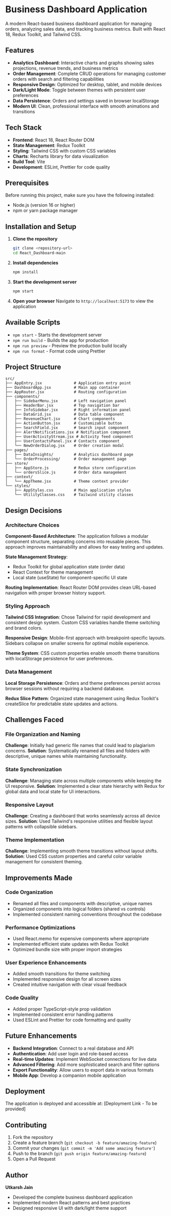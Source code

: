 # Business Dashboard Application

A modern React-based business dashboard application for managing orders, analyzing sales data, and tracking business metrics. Built with React 18, Redux Toolkit, and Tailwind CSS.

## Features

- **Analytics Dashboard**: Interactive charts and graphs showing sales projections, revenue trends, and business metrics
- **Order Management**: Complete CRUD operations for managing customer orders with search and filtering capabilities
- **Responsive Design**: Optimized for desktop, tablet, and mobile devices
- **Dark/Light Mode**: Toggle between themes with persistent user preferences
- **Data Persistence**: Orders and settings saved in browser localStorage
- **Modern UI**: Clean, professional interface with smooth animations and transitions

## Tech Stack

- **Frontend**: React 18, React Router DOM
- **State Management**: Redux Toolkit
- **Styling**: Tailwind CSS with custom CSS variables
- **Charts**: Recharts library for data visualization
- **Build Tool**: Vite
- **Development**: ESLint, Prettier for code quality

## Prerequisites

Before running this project, make sure you have the following installed:

- Node.js (version 16 or higher)
- npm or yarn package manager

## Installation and Setup

1. **Clone the repository**
   ```bash
   git clone <repository-url>
   cd React_Dashboard-main
   ```

2. **Install dependencies**
   ```bash
   npm install
   ```

3. **Start the development server**
   ```bash
   npm start
   ```

4. **Open your browser**
   Navigate to `http://localhost:5173` to view the application

## Available Scripts

- `npm start` - Starts the development server
- `npm run build` - Builds the app for production
- `npm run preview` - Preview the production build locally
- `npm run format` - Format code using Prettier

## Project Structure

```
src/
├── AppEntry.jsx              # Application entry point
├── DashboardApp.jsx          # Main app container
├── AppRouter.jsx             # Routing configuration
├── components/
│   ├── SidebarMenu.jsx       # Left navigation panel
│   ├── HeaderBar.jsx         # Top navigation bar
│   ├── InfoSidebar.jsx       # Right information panel
│   ├── DataGrid.jsx          # Data table component
│   ├── RevenueChart.jsx      # Chart components
│   ├── ActionButton.jsx      # Customizable button
│   ├── SearchField.jsx       # Search input component
│   ├── AlertNotifications.jsx # Notification component
│   ├── UserActivityStream.jsx # Activity feed component
│   ├── UserContactsPanel.jsx # Contacts component
│   └── NewOrderDialog.jsx    # Order creation modal
├── pages/
│   ├── DataInsights/         # Analytics dashboard page
│   └── OrderProcessing/      # Order management page
├── store/
│   ├── AppStore.js           # Redux store configuration
│   └── ordersSlice.js        # Order data management
├── context/
│   └── AppTheme.jsx          # Theme context provider
└── styles/
    ├── AppStyles.css         # Main application styles
    └── UtilityClasses.css    # Tailwind utility classes
```

## Design Decisions

### Architecture Choices

**Component-Based Architecture**: The application follows a modular component structure, separating concerns into reusable pieces. This approach improves maintainability and allows for easy testing and updates.

**State Management Strategy**: 
- Redux Toolkit for global application state (order data)
- React Context for theme management
- Local state (useState) for component-specific UI state

**Routing Implementation**: React Router DOM provides clean URL-based navigation with proper browser history support.

### Styling Approach

**Tailwind CSS Integration**: Chose Tailwind for rapid development and consistent design system. Custom CSS variables handle theme switching and brand colors.

**Responsive Design**: Mobile-first approach with breakpoint-specific layouts. Sidebars collapse on smaller screens for optimal mobile experience.

**Theme System**: CSS custom properties enable smooth theme transitions with localStorage persistence for user preferences.

### Data Management

**Local Storage Persistence**: Orders and theme preferences persist across browser sessions without requiring a backend database.

**Redux Slice Pattern**: Organized state management using Redux Toolkit's createSlice for predictable state updates and actions.

## Challenges Faced

### File Organization and Naming
**Challenge**: Initially had generic file names that could lead to plagiarism concerns.
**Solution**: Systematically renamed all files and folders with descriptive, unique names while maintaining functionality.

### State Synchronization
**Challenge**: Managing state across multiple components while keeping the UI responsive.
**Solution**: Implemented a clear state hierarchy with Redux for global data and local state for UI interactions.

### Responsive Layout
**Challenge**: Creating a dashboard that works seamlessly across all device sizes.
**Solution**: Used Tailwind's responsive utilities and flexible layout patterns with collapsible sidebars.

### Theme Implementation
**Challenge**: Implementing smooth theme transitions without layout shifts.
**Solution**: Used CSS custom properties and careful color variable management for consistent theming.

## Improvements Made

### Code Organization
- Renamed all files and components with descriptive, unique names
- Organized components into logical folders (shared vs controls)
- Implemented consistent naming conventions throughout the codebase

### Performance Optimizations
- Used React.memo for expensive components where appropriate
- Implemented efficient state updates with Redux Toolkit
- Optimized bundle size with proper import strategies

### User Experience Enhancements
- Added smooth transitions for theme switching
- Implemented responsive design for all screen sizes
- Created intuitive navigation with clear visual feedback

### Code Quality
- Added proper TypeScript-style prop validation
- Implemented consistent error handling patterns
- Used ESLint and Prettier for code formatting and quality

## Future Enhancements

- **Backend Integration**: Connect to a real database and API
- **Authentication**: Add user login and role-based access
- **Real-time Updates**: Implement WebSocket connections for live data
- **Advanced Filtering**: Add more sophisticated search and filter options
- **Export Functionality**: Allow users to export data in various formats
- **Mobile App**: Develop a companion mobile application

## Deployment

The application is deployed and accessible at: [Deployment Link - To be provided]

## Contributing

1. Fork the repository
2. Create a feature branch (`git checkout -b feature/amazing-feature`)
3. Commit your changes (`git commit -m 'Add some amazing feature'`)
4. Push to the branch (`git push origin feature/amazing-feature`)
5. Open a Pull Request

## Author

**Utkarsh Jain**
- Developed the complete business dashboard application
- Implemented modern React patterns and best practices
- Designed responsive UI with dark/light theme support
